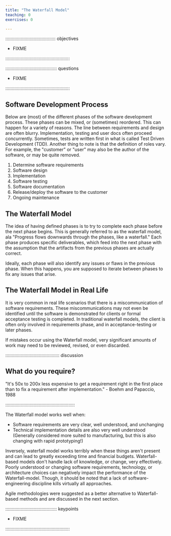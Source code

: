 ```yaml
---
title: "The Waterfall Model"
teaching: 0
exercises: 0

---
```


::::::::::::::::::::::::::::::::::::::: objectives

- FIXME

::::::::::::::::::::::::::::::::::::::::::::::::::

:::::::::::::::::::::::::::::::::::::::: questions

- FIXME

::::::::::::::::::::::::::::::::::::::::::::::::::

## Software Development Process

Below are (most) of the different phases of the software development process. 
These phases can be mixed, or (sometimes) reordered.
This can happen for a variety of reasons.
The line between requirements and design are often blurry.
Implementation, testing and user docs often proceed concurrently.
Sometimes, tests are written first in what is called Test Driven Development (TDD).
Another thing to note is that the definition of roles vary.
For example, the "customer" or "user" may also be the author of the software, or may be quite removed.

1. Determine software requirements
2. Software design 
3. Implementation
4. Software testing
5. Software documentation
6. Release/deploy the software to the customer 
7. Ongoing maintenance

## The Waterfall Model

The idea of having defined phases is to try to complete each phase before
the next phase begins.
This is generally referred to as the waterfall model, ala "Progress flows
downwards through the phases, like a waterfall."
Each phase produces specific deliverables, which feed into the next phase with
the assumption that the artifacts from the previous phases are actually correct.

Ideally, each phase will also identify any issues or flaws in the previous phase.
When this happens, you are supposed to iterate between phases to fix any issues that arise.

## The Waterfall Model in Real Life

It is very common in real life scenarios that there is a miscommunication of software requirements.
These miscommunications may not even be identified until the software is demonstrated
for clients or formal acceptance testing is completed.
In traditional waterfall models, the client is often only involved in requirements
phase, and in acceptance-testing or later phases.

If mistakes occur using the Waterfall model, very significant amounts of work
may need to be reviewed, revised, or even discarded.

::::::::::::::::::::::::::::::::::::::::::  discussion

## What do you require?

"It's 50x to 200x less expensive to get a requirement right in the first place
than to fix a requirement after implementation." - Boehm and Papaccio, 1988

::::::::::::::::::::::::::::::::::::::::::::::::::::::


The Waterfall model works well when:

- Software requirements are very clear, well understood, and unchanging
- Technical implementation details are also very well understood (Generally considered more suited to manufacturing, but this is also changing with rapid prototyping!)

Inversely, waterfall model works terribly when these things aren't present and
can lead to greatly exceeding time and financial budgets.
Waterfall-based models don't handle lack of knowledge, or change, very effectively.
Poorly understood or changing software requirements, technology, or
architecture choices can negatively impact the performance of the Waterfall-model.
Though, it should be noted that a lack of software-engineering discipline kills virtually all approaches.

Agile methodologies were suggested as a better alternative to Waterfall-based methods
and are discussed in the next section.

:::::::::::::::::::::::::::::::::::::::: keypoints

- FIXME

::::::::::::::::::::::::::::::::::::::::::::::::::
